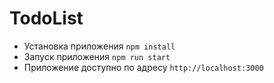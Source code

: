 # TodoList
- Установка приложения
```npm install```
- Запуск приложения
```npm run start```
- Приложение доступно по адресу
```http://localhost:3000```